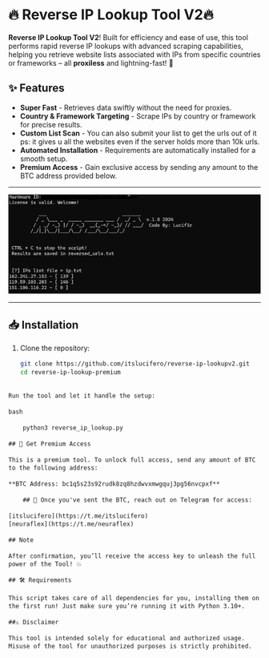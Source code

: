# 🔥 Reverse IP Lookup Tool V2🔥

**Reverse IP Lookup Tool V2**! Built for efficiency and ease of use, this tool performs rapid reverse IP lookups with advanced scraping capabilities, helping you retrieve website lists associated with IPs from specific countries or frameworks – all **proxiless** and lightning-fast! 🚀

## ✨ Features
- **Super Fast** - Retrieves data swiftly without the need for proxies.
- **Country & Framework Targeting** - Scrape IPs by country or framework for precise results.
- **Custom List Scan** - You can also submit your list to get the urls out of it ps: it gives u all the websites even if the server holds more than 10k urls.
- **Automated Installation** - Requirements are automatically installed for a smooth setup.
- **Premium Access** - Gain exclusive access by sending any amount to the BTC address provided below.

---

![Tool Preview](https://github.com/itslucifero/reverse-ip-lookupv2/blob/main/RIPV1.8.png?raw=true) 

---

## 📥 Installation
1. Clone the repository:
   ```bash
   git clone https://github.com/itslucifero/reverse-ip-lookupv2.git
   cd reverse-ip-lookup-premium
```

Run the tool and let it handle the setup:

bash

    python3 reverse_ip_lookup.py

## 🎁 Get Premium Access

This is a premium tool. To unlock full access, send any amount of BTC to the following address:

**BTC Address: bc1q5s23s92rudk8zq8hzdwvxmwgquj3pg56nvcpxf**

    ## 📢 Once you've sent the BTC, reach out on Telegram for access:

[itslucifero](https://t.me/itslucifero)
[neuraflex](https://t.me/neuraflex)

## Note

After confirmation, you’ll receive the access key to unleash the full power of the Tool! 💥

## 🛠️ Requirements

This script takes care of all dependencies for you, installing them on the first run! Just make sure you’re running it with Python 3.10+.

##⚠️ Disclaimer

This tool is intended solely for educational and authorized usage. Misuse of the tool for unauthorized purposes is strictly prohibited.
